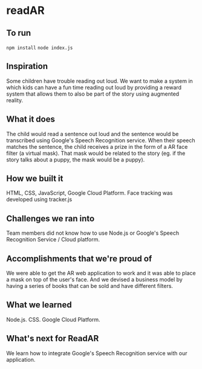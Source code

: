 # readAR

## To run

```npm install```
```node index.js```

## Inspiration
Some children have trouble reading out loud. We want to make a system in which kids can have a fun time reading out loud by providing a reward system that allows them to also be part of the story using augmented reality. 

## What it does
The child would read a sentence out loud and the sentence would be transcribed using Google's Speech Recognition service. When their speech matches the sentence, the child receives a prize in the form of a AR face filter (a virtual mask). That mask would be related to the story (eg. if the story talks about a puppy, the mask would be a puppy). 

## How we built it
HTML, CSS, JavaScript, Google Cloud Platform. Face tracking was developed using tracker.js

## Challenges we ran into
Team members did not know how to use Node.js or Google's Speech Recognition Service / Cloud platform. 

## Accomplishments that we're proud of
We were able to get the AR web application to work and it was able to place a mask on top of the user's face. And we devised a business model by having a series of books that can be sold and have different filters. 

## What we learned
Node.js. CSS. Google Cloud Platform. 

## What's next for ReadAR
We learn how to integrate Google's Speech Recognition service with our application. 

